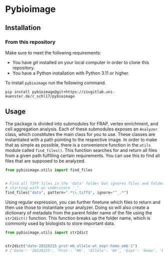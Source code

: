 # Pybioimage

## Installation

### From this repository

Make sure to meet the following requirements:

* You have *git* installed on your local computer in order to clone this 
  repository.
* You have a Python installation with Python 3.11 or higher.

To install ``pybioimage`` run the following command.

````
pip install pybioimage@git+https://zivgitlab.uni-muenster.de/r_schl17/pybioimage
````

## Usage

The package is divided into submodules for FRAP, vertex enrichment, and cell 
aggregation analysis. Each of these submodules exposes an ``Analyzer`` class,
which constitutes the main class for you to use. These classes are 
instantiated with a path pointing to the respective image. In order to make 
that as simple as possible, there is a convenience function in the ``utils`` 
module called ``find_files()``. This function searches for and return all 
files from a given path fulfilling certain requirements. You can use this to 
find all files that are supposed to be analyzed.

````python
from pybioimage.utils import find_files


# Find all TIFF files in the 'data' folder but ignores files and folders 
# starting with an underscore '_'. 
find_files("data", pattern=".*\\.tiff$", ignore="^_.*")
````

Using regular expression, you can further finetune which files to return and 
then use those to instantiate your analyzer. Doing so will also create a 
dictionary of metadata from the parent folder name of the file using the 
``str2dict()`` function. This function breaks up the folder name, which is 
commonly used by biologists to store important data.

````python
from pybioimage.utils import str2dict


str2dict("date-20220215_prot-m6_allele-wt_expr-homo_emb-1")
# {'Date': '20220215', 'Prot': 'M6', 'Allele': 'Wt', 'Expr': 'Homo', 'Emb': '1'}
````
